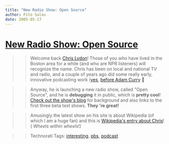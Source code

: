 ```yaml
---
title: "New Radio Show: Open Source"
author: Pito Salas
date: 2005-05-17
---
```

# [New Radio Show: Open Source](None)



>>

>> Welcome back [Chris
Lydon](<http://en.wikipedia.org/wiki/Christopher_Lydon>)! Those of you who
have lived in the Boston area for a while (and who are NPR listeners) will
recognize the name. Chris has been on local and national TV and radio, and a
couple of years ago did some really early, innovative podcasting work
([yes](<http://en.wikipedia.org/wiki/Podcasting>), [before Adam
Curry](<http://archive.scripting.com/2005/05/14#When:8:02:28AM>) 🙂

>>

>> Anyway, he is launching a new radio show, called "Open Source", and he is
**debugging** it in public, which is **pretty cool**! [Check out the show's
blog](<http://www.radioopensource.org/>) for background and also links to the
first three beta test shows. **They 're great!**

>>

>> Amusingly the latest show on his site is about Wikipedia (of which I am a
huge fan) and this is [Wikipedia's entry about
Chris](<http://en.wikipedia.org/wiki/Christopher_Lydon>)! ( _Wheels within
wheels_!)

>>

>> Technorati Tags: [interesting](<http://technorati.com/tag/interesting>),
[pbs](<http://technorati.com/tag/pbs>),
[podcast](<http://technorati.com/tag/podcast>)


